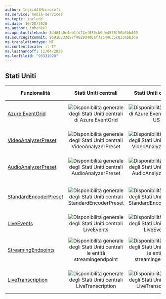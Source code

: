 ```yaml
---
author: IngridAtMicrosoft
ms.service: media-services
ms.topic: include
ms.date: 10/28/2020
ms.author: inhenkel
ms.openlocfilehash: 8dd84a0c4eb1fd74ef850cb6de4530f50b3bb409
ms.sourcegitcommit: 96918333d87f4029d4d6af7ac44635c833abb3da
ms.translationtype: MT
ms.contentlocale: it-IT
ms.lasthandoff: 11/04/2020
ms.locfileid: "93331028"
---
```

<!--Feature availability in region-->

## <a name="united-states"></a>Stati Uniti

| Funzionalità | Stati Uniti centrali | Stati Uniti orientali | Stati Uniti orientali 2 | Stati Uniti centro-settentrionali | Stati Uniti centro-meridionali | Stati Uniti occidentali | Stati Uniti occidentali 2 | Stati Uniti centro-occidentali|
| --- | :---: | :---: | :---: | :---: | :---: | :---: | :---: | :---: |
| [Azure EventGrid](../reacting-to-media-services-events.md) | ![Disponibilità generale degli Stati Uniti centrali di Azure EventGrid](../media/azure-clouds-regions/ga.svg) | ![Disponibilità generale di Azure EventGrid East US](../media/azure-clouds-regions/ga.svg) | ![Disponibilità generale di Azure EventGrid East US 2](../media/azure-clouds-regions/ga.svg) | ![Disponibilità generale di Azure EventGrid Stati Uniti centro-settentrionali](../media/azure-clouds-regions/ga.svg) | ![Disponibilità generale di Azure EventGrid Stati Uniti centro-meridionali](../media/azure-clouds-regions/ga.svg) | ![Azure EventGrid Stati Uniti occidentali disponibilità generale](../media/azure-clouds-regions/ga.svg) | ![Azure EventGrid Stati Uniti occidentali 2 disponibilità generale](../media/azure-clouds-regions/ga.svg) |  ![Disponibilità generale di Azure EventGrid West Central](../media/azure-clouds-regions/ga.svg) |
| [VideoAnalyzerPreset](../analyzing-video-audio-files-concept.md) | ![Disponibilità generale degli Stati Uniti centrali VideoAnalyzerPreset](../media/azure-clouds-regions/ga.svg) | ![Disponibilità generale degli Stati Uniti orientali VideoAnalyzerPreset](../media/azure-clouds-regions/ga.svg) | ![Disponibilità generale VideoAnalyzerPreset Stati Uniti orientali 2](../media/azure-clouds-regions/ga.svg) | ![Disponibilità generale di VideoAnalyzerPreset Stati Uniti centro-settentrionali](../media/azure-clouds-regions/ga.svg) | ![Disponibilità generale degli Stati Uniti centro-meridionali VideoAnalyzerPreset](../media/azure-clouds-regions/ga.svg) | ![Disponibilità generale VideoAnalyzerPreset Stati Uniti occidentali](../media/azure-clouds-regions/ga.svg) | ![VideoAnalyzerPreset Stati Uniti occidentali 2 disponibilità generale](../media/azure-clouds-regions/ga.svg) |  ![Disponibilità generale di VideoAnalyzerPreset West Central](../media/azure-clouds-regions/ga.svg) |
| [AudioAnalyzerPreset](../analyzing-video-audio-files-concept.md) | ![Disponibilità generale degli Stati Uniti centrali AudioAnalyzerPreset](../media/azure-clouds-regions/ga.svg) | ![Disponibilità generale degli Stati Uniti orientali AudioAnalyzerPreset](../media/azure-clouds-regions/ga.svg) | ![Disponibilità generale AudioAnalyzerPreset Stati Uniti orientali 2](../media/azure-clouds-regions/ga.svg) | ![Disponibilità generale di AudioAnalyzerPreset Stati Uniti centro-settentrionali](../media/azure-clouds-regions/ga.svg) | ![Disponibilità generale degli Stati Uniti centro-meridionali AudioAnalyzerPreset](../media/azure-clouds-regions/ga.svg) |  ![Disponibilità generale AudioAnalyzerPreset Stati Uniti occidentali](../media/azure-clouds-regions/ga.svg) | ![AudioAnalyzerPreset Stati Uniti occidentali 2 disponibilità generale](../media/azure-clouds-regions/ga.svg) |  ![Disponibilità generale di AudioAnalyzerPreset West Central](../media/azure-clouds-regions/ga.svg) |
| [StandardEncoderPreset](../encoding-concept.md) | ![Disponibilità generale degli Stati Uniti centrali StandardEncoderPreset](../media/azure-clouds-regions/ga.svg) | ![Disponibilità generale degli Stati Uniti orientali StandardEncoderPreset](../media/azure-clouds-regions/ga.svg) | ![Disponibilità generale StandardEncoderPreset Stati Uniti orientali 2](../media/azure-clouds-regions/ga.svg) | ![Disponibilità generale di StandardEncoderPreset Stati Uniti centro-settentrionali](../media/azure-clouds-regions/ga.svg) | ![Disponibilità generale degli Stati Uniti centro-meridionali StandardEncoderPreset](../media/azure-clouds-regions/ga.svg) |  ![Disponibilità generale StandardEncoderPreset Stati Uniti occidentali](../media/azure-clouds-regions/ga.svg) | ![StandardEncoderPreset Stati Uniti occidentali 2 disponibilità generale](../media/azure-clouds-regions/ga.svg) |  ![Disponibilità generale di StandardEncoderPreset West Central](../media/azure-clouds-regions/ga.svg) |
| [LiveEvents](../live-streaming-overview.md) | ![Disponibilità generale degli Stati Uniti centrali LiveEvents](../media/azure-clouds-regions/ga.svg) | ![Disponibilità generale degli Stati Uniti orientali LiveEvents](../media/azure-clouds-regions/ga.svg) | ![Disponibilità generale LiveEvents Stati Uniti orientali 2](../media/azure-clouds-regions/ga.svg) | ![Disponibilità generale di LiveEvents Stati Uniti centro-settentrionali](../media/azure-clouds-regions/ga.svg) | ![Disponibilità generale degli Stati Uniti centro-meridionali LiveEvents](../media/azure-clouds-regions/ga.svg) |  ![Disponibilità generale LiveEvents Stati Uniti occidentali](../media/azure-clouds-regions/ga.svg) | ![LiveEvents Stati Uniti occidentali 2 disponibilità generale](../media/azure-clouds-regions/ga.svg) |  ![Disponibilità generale di LiveEvents West Central](../media/azure-clouds-regions/ga.svg) |
| [StreamingEndpoints](../streaming-endpoint-concept.md) | ![Disponibilità generale degli Stati Uniti centrali le entità streamingendpoint](../media/azure-clouds-regions/ga.svg) | ![Disponibilità generale degli Stati Uniti orientali le entità streamingendpoint](../media/azure-clouds-regions/ga.svg) | ![Disponibilità generale le entità streamingendpoint Stati Uniti orientali 2](../media/azure-clouds-regions/ga.svg) | ![Disponibilità generale di le entità streamingendpoint Stati Uniti centro-settentrionali](../media/azure-clouds-regions/ga.svg) | ![Disponibilità generale degli Stati Uniti centro-meridionali le entità streamingendpoint](../media/azure-clouds-regions/ga.svg) |![Disponibilità generale le entità streamingendpoint Stati Uniti occidentali](../media/azure-clouds-regions/ga.svg) | ![Le entità streamingendpoint Stati Uniti occidentali 2 disponibilità generale](../media/azure-clouds-regions/ga.svg) |  ![Disponibilità generale di le entità streamingendpoint West Central](../media/azure-clouds-regions/ga.svg) |
| [LiveTranscription](../live-transcription.md) | ![Disponibilità generale degli Stati Uniti centrali LiveTranscription](../media/azure-clouds-regions/ga.svg) | ![Disponibilità generale degli Stati Uniti orientali LiveTranscription](../media/azure-clouds-regions/ga.svg) | ![Disponibilità generale LiveTranscription Stati Uniti orientali 2](../media/azure-clouds-regions/ga.svg) | ![Disponibilità generale di LiveTranscription Stati Uniti centro-settentrionali](../media/azure-clouds-regions/ga.svg) | ![Disponibilità generale degli Stati Uniti centro-meridionali LiveTranscription](../media/azure-clouds-regions/ga.svg) |![Disponibilità generale LiveTranscription Stati Uniti occidentali](../media/azure-clouds-regions/ga.svg) | ![LiveTranscription Stati Uniti occidentali 2 disponibilità generale](../media/azure-clouds-regions/ga.svg) |  ![Disponibilità generale di LiveTranscription West Central](../media/azure-clouds-regions/ga.svg) |